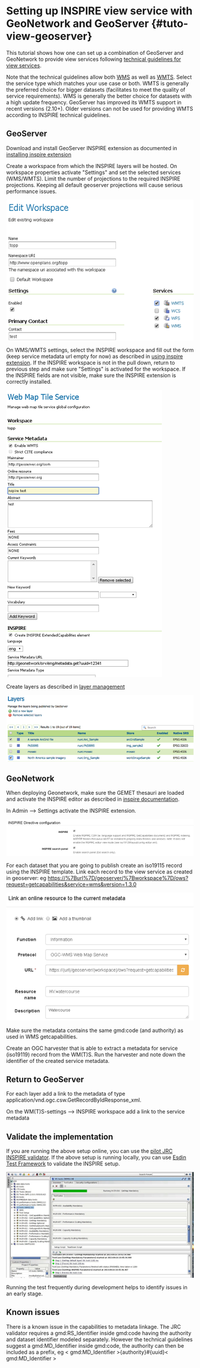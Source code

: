 # Setting up INSPIRE view service with GeoNetwork and GeoServer {#tuto-view-geoserver}

This tutorial shows how one can set up a combination of GeoServer and GeoNetwork to provide view services following [technical guidelines for view services](http://inspire.ec.europa.eu/documents/Network_Services/TechnicalGuidance_ViewServices_v3.1.pdf).

Note that the technical guidelines allow both [WMS](http://www.opengeospatial.org/standards/wms) as well as [WMTS](http://www.opengeospatial.org/standards/wmts). Select the service type which matches your use case or both. WMTS is generally the preferred choice for bigger datasets (facilitates to meet the quality of service requirements). WMS is generally the better choice for datasets with a high update frequency. GeoServer has improved its WMTS support in recent versions (2.10+). Older versions can not be used for providing WMTS according to INSPIRE technical guidelines.

## GeoServer

Download and install GeoServer INSPIRE extension as documented in [installing inspire extension](http://docs.geoserver.org/latest/en/user/extensions/inspire/installing.html)

Create a workspace from which the INSPIRE layers will be hosted. On workspace properties activate "Settings" and set the selected services (WMS/WMTS). Limit the number of projections to the required INSPIRE projections. Keeping all default geoserver projections will cause serious performance issues.

![image](img/image_0.png)

On WMS/WMTS settings, select the INSPIRE workspace and fill out the form (keep service metadata url empty for now) as described in [using inspire extension](http://docs.geoserver.org/latest/en/user/extensions/inspire/using.html#inspire-using). If the INSPIRE workspace is not in the pull down, return to previous step and make sure "Settings" is activated for the workspace. If the INSPIRE fields are not visible, make sure the INSPIRE extension is correctly installed.

![image](img/image_1.png)

Create layers as described in [layer management](http://docs.geoserver.org/latest/en/user/data/webadmin/layers.html)

![image](img/image_2.png)

## GeoNetwork

When deploying Geonetwork, make sure the GEMET thesauri are loaded and activate the INSPIRE editor as described in [inspire documentation](http://geonetwork-opensource.org/manuals/trunk/eng/users/administrator-guide/configuring-the-catalog/inspire-configuration.html).

In Admin --> Settings activate the INSPIRE extension.

![image](img/image_3.png)

For each dataset that you are going to publish create an iso19115 record using the INSPIRE template. Link each record to the view service as created in geoserver: eg <https://%7Burl%7D/geoserver/%7Bworkspace%7D/ows?request=getcapabilities&service=wms&version=1.3.0>

![image](img/image_5.png)

Make sure the metadata contains the same gmd:code (and authority) as used in WMS getcapabilities.

Create an OGC harvester that is able to extract a metadata for service (iso19119) record from the WM(T)S. Run the harvester and note down the identifier of the created service metadata.

## Return to GeoServer

For each layer add a link to the metadata of type application/vnd.ogc.csw.GetRecordByIdResponse_xml.

On the WM(T)S-settings --> INSPIRE workspace add a link to the service metadata

## Validate the implementation

If you are running the above setup online, you can use the [pilot JRC INSPIRE validator](http://inspire-geoportal.ec.europa.eu/validator2/). If the above setup is running locally, you can use [Esdin Test Framework](https://github.com/Geonovum/etf-test-projects-inspire) to validate the INSPIRE setup.

![image](img/image_6.png)

Running the test frequently during development helps to identify issues in an early stage.

## Known issues

There is a known issue in the capabilities to metadata linkage. The JRC validator requires a gmd:RS_Identifier inside gmd:code having the authority and dataset identifier modeled separately. However the technical guidelines suggest a gmd:MD_Identifier inside gmd:code, the authority can then be included as a prefix, eg < gmd:MD_Identifier >{authority}#{uuid}< gmd:MD_Identifier >
